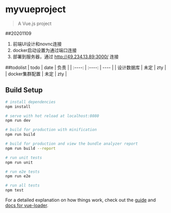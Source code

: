 # myvueproject

> A Vue.js project

##20201109
1. 前端UI设计和novnc连接
2. docker启动设置为通过端口连接
2. 部署到服务器，通过 http://49.234.13.89:3000/ 连接




##todolist
|  todo   | date  |  负责  |
|  :----:  | :----:  |  ----  |
| 设计数据库  | 未定 |  zty   |
| docker集群配置  | 未定 | zty   |
## Build Setup

``` bash
# install dependencies
npm install

# serve with hot reload at localhost:8080
npm run dev

# build for production with minification
npm run build

# build for production and view the bundle analyzer report
npm run build --report

# run unit tests
npm run unit

# run e2e tests
npm run e2e

# run all tests
npm test
```

For a detailed explanation on how things work, check out the [guide](http://vuejs-templates.github.io/webpack/) and [docs for vue-loader](http://vuejs.github.io/vue-loader).
